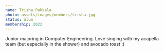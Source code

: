 ```yaml
---
name: Trisha Pakkala
photo: assets/images/members/trisha.jpg
status: alum
membership: 2022
---
```

Junior majoring in Computer Engineering. Love singing with my acapella team
(but especially in the shower) and avocado toast :)

